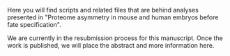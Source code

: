 Here you will find scripts and related files that are behind analyses presented in "Proteome asymmetry in mouse and human embryos before fate specification".

We are currently in the resubmission process for this manuscript. Once the work is published, we will place the abstract and more information here.
